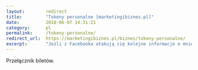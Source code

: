 ```yaml
---
layout: 	   redirect
title:  	   "Tokeny personalne [marketingibiznes.pl]"
date:   	   2018-06-07 14:31:21
category: 	   pl
permalink:     /tokeny-personalne/
redirect_url:  https://marketingibiznes.pl/biznes/tokeny-personalne/
excerpt:	   "Jeśli z Facebooka atakują cię kolejne informacje o mniej lub bardziej znanych osobach wypuszczających własne „coiny”, rozczarował cię brak adekwatnego hasła w Wikipedii, a o kryptowalutach nie wiesz dużo więcej niż obecny Minister Finansów – ten tekst jest dla ciebie."
---
```



Przełącznik biletów.
